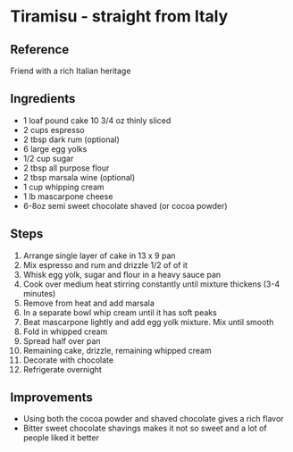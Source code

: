 # Tiramisu - straight from Italy

## Reference

Friend with a rich Italian heritage


## Ingredients

- 1 loaf pound cake 10 3/4 oz thinly sliced
- 2 cups espresso
- 2 tbsp dark rum (optional)
- 6 large egg yolks
- 1/2 cup sugar
- 2 tbsp all purpose flour
- 2 tbsp marsala wine (optional)
- 1 cup whipping cream
- 1 lb mascarpone cheese
- 6-8oz semi sweet chocolate shaved (or cocoa powder)

## Steps

1. Arrange single layer of cake in 13 x 9 pan
2. Mix espresso and rum and drizzle 1/2 of of it
3. Whisk egg yolk, sugar and flour in a heavy sauce pan
4. Cook over medium heat stirring constantly until mixture thickens (3-4 minutes)
5. Remove from heat and add marsala
6. In a separate bowl whip cream until it has soft peaks
7. Beat mascarpone lightly and add egg yolk mixture. Mix until smooth
8. Fold in whipped cream
9. Spread half over pan
10. Remaining cake, drizzle, remaining whipped cream
11. Decorate with chocolate
12. Refrigerate overnight

## Improvements

- Using both the cocoa powder and shaved chocolate gives a rich flavor
- Bitter sweet chocolate shavings makes it not so sweet and a lot of people liked it better